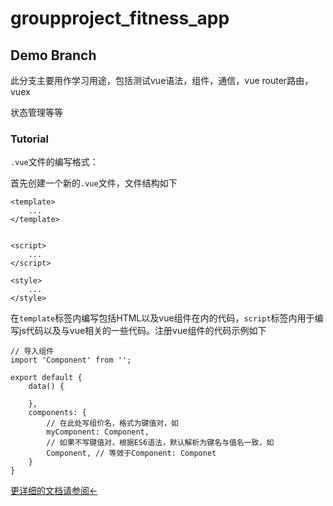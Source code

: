 # groupproject_fitness_app

## Demo Branch

此分支主要用作学习用途，包括测试vue语法，组件，通信，vue router路由，vuex

状态管理等等

### Tutorial

`.vue`文件的编写格式：



首先创建一个新的`.vue`文件，文件结构如下

```vue
<template>
	...
</template>


<script>
	...
</script>

<style>
	...
</style>
```



在`template`标签内编写包括HTML以及vue组件在内的代码，`script`标签内用于编写js代码以及与vue相关的一些代码。注册vue组件的代码示例如下

```vue
// 导入组件
import 'Component' from '';

export default {
	data() {

	},
	components: {
		// 在此处写组价名，格式为键值对，如
		myComponent: Component,
		// 如果不写键值对，根据ES6语法，默认解析为键名与值名一致，如
		Component, // 等效于Component: Componet
	}
}
```



[更详细的文档请参阅<-](https://cn.vuejs.org/v2/guide/single-file-components.html)

